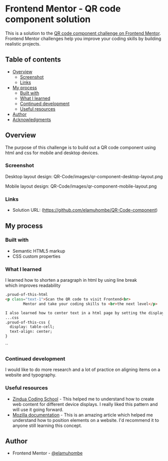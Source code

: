 # Frontend Mentor - QR code component solution

This is a solution to the [QR code component challenge on Frontend Mentor](https://www.frontendmentor.io/challenges/qr-code-component-iux_sIO_H). Frontend Mentor challenges help you improve your coding skills by building realistic projects. 

## Table of contents

- [Overview](#overview)
  - [Screenshot](#screenshot)
  - [Links](#links)
- [My process](#my-process)
  - [Built with](#built-with)
  - [What I learned](#what-i-learned)
  - [Continued development](#continued-development)
  - [Useful resources](#useful-resources)
- [Author](#author)
- [Acknowledgments](#acknowledgments)


## Overview
The purpose of this challenge is to build out a QR code component using html and css for mobile and desktop devices.

### Screenshot
Desktop layout design:
QR-Code/images/qr-component-desktop-layout.png

Mobile layout design:
QR-Code/images/qr-component-mobile-layout.png

### Links

- Solution URL: (https://github.com/elamuhombe/QR-Code-component)


## My process

### Built with

- Semantic HTML5 markup
- CSS custom properties

### What I learned
I learned how to shorten a paragraph in html by using line break <br> which improves readability


```html
.proud-of-this-html
<p class="text-1">Scan the QR code to visit Frontend<br>
        Mentor and take your coding skills to <br>the next level</p>

I also learned how to center text in a html page by setting the display as table-cell and centering the text
...css
.proud-of-this-css {
  display: table-cell;
  text-align: center;
}
```
``

### Continued development
I would like to do more research and a lot of practice on aligning items on a website and typography.



### Useful resources

- [Zindua Coding School](https://zinduaschool.thinkific.com/) - This helped me to understand how to create web content for different device displays. I really liked this pattern and will use it going forward.
- [Mozilla documentation](https://developer.mozilla.org/en-US/) - This is an amazing article which helped me understand how to position elements on a website. I'd recommend it to anyone still learning this concept.


## Author

- Frontend Mentor - [@elamuhombe](https://www.frontendmentor.io/profile/elamuhombe)



